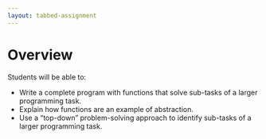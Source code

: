 ```yaml
---
layout: tabbed-assignment
---
```


# Overview

<!-- img class="overview-image" src="" -->

Students will be able to:
* Write a complete program with functions that solve sub-tasks of a larger programming task.
* Explain how functions are an example of abstraction.
* Use a “top-down” problem-solving approach to identify sub-tasks of a larger programming task.

<!-- Don't edit links here, change them in _data/assignment.yml instead, -->

[slides]: <{{site.data.assignment.slides}}>
[template]: <{{site.data.assignment.template}}>
